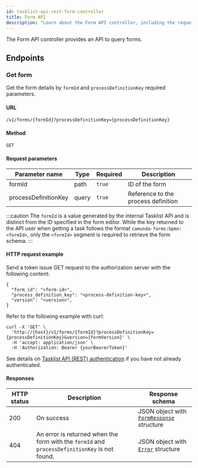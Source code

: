 ```yaml
---
id: tasklist-api-rest-form-controller
title: Form API
description: "Learn about the Form API controller, including the request parameters and an HTTP request example."
---
```


The Form API controller provides an API to query forms.

## Endpoints

### Get form

Get the form details by `formId` and `processDefinitionKey` required parameters.

#### URL

`/v1/forms/{formId}?processDefinitionKey={processDefinitionKey}`

#### Method

`GET`

#### Request parameters

| Parameter name       | Type  | Required | Description                         |
| -------------------- | ----- | -------- | ----------------------------------- |
| formId               | path  | `true`   | ID of the form                      |
| processDefinitionKey | query | `true`   | Reference to the process definition |

:::caution
The `formId` is a value generated by the internal Tasklist API and is distinct from the ID specified in the form editor. While the key returned to the API user when getting a task follows the format `camunda-forms:bpmn:<formId>`, only the `<formId>` segment is required to retrieve the form schema.
:::

#### HTTP request example

Send a token issue GET request to the authorization server with the following content:

```
{
  "form_id": "<form-id>",
  "process_definition_key": "<process-definition-key>",
  "version": "<version>",
}
```

Refer to the following example with curl:

```
curl -X 'GET' \
  'http://{host}/v1/forms/{formId}?processDefinitionKey={processDefinitionKey}&version={formVersion}' \
  -H 'accept: application/json' \
  -H 'Authorization: Bearer {yourBearerToken}'
```

See details on [Tasklist API (REST) authentication](/apis-tools/tasklist-api-rest/tasklist-api-rest-authentication.md) if you have not already authenticated.

#### Responses

| HTTP status | Description                                                                                   | Response schema                                                                     |
| ----------- | --------------------------------------------------------------------------------------------- | ----------------------------------------------------------------------------------- |
| 200         | On success                                                                                    | JSON object with [`FormResponse`](../schemas/responses/form-response.mdx) structure |
| 404         | An error is returned when the form with the `formId` and `processDefinitionKey` is not found. | JSON object with [`Error`](../schemas/responses/error-response.mdx) structure       |
